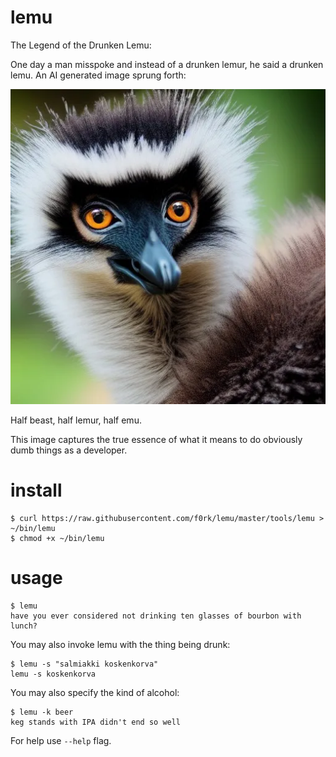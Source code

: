 lemu
====

The Legend of the Drunken Lemu:

One day a man misspoke and instead of a drunken lemur, he said a drunken lemu.
An AI generated image sprung forth:

![The Lemu](images/lemu.png)

Half beast, half lemur, half emu.

This image captures the true essence of what it means to do obviously dumb
things as a developer.

install
=======

```!sh
$ curl https://raw.githubusercontent.com/f0rk/lemu/master/tools/lemu > ~/bin/lemu
$ chmod +x ~/bin/lemu
```

usage
=====

```!sh
$ lemu
have you ever considered not drinking ten glasses of bourbon with lunch?
```

You may also invoke lemu with the thing being drunk:
```!sh
$ lemu -s "salmiakki koskenkorva"
lemu -s koskenkorva
```

You may also specify the kind of alcohol:
```!sh
$ lemu -k beer
keg stands with IPA didn't end so well
```

For help use `--help` flag.
